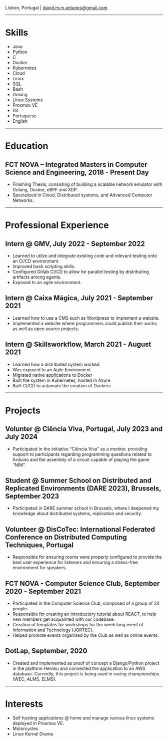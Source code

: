 Lisbon, Portugal | [david.m.m.antunes@gmail.com](mailto:david.m.m.antunes@gmail.com)

---

# Skills

* Java
* Python
* C
* Docker
* Kubernetes
* Cloud
* Linux
* SQL
* Bash
* Golang
* Linux Systems
* Proxmox VE
* Git
* Portuguese
* English

---

# Education

## FCT NOVA – Integrated Masters in Computer Science and Engineering, 2018 - Present Day

* Finishing Thesis, consisting of building a scalable network emulator with Golang, Docker, eBPF and XDP.
* Specialized in Cloud, Distributed systems, and Advanced Computer Networks.

---

# Professional Experience

## Intern @ GMV, July 2022 - September 2022

* Learned to utilze and integrate existing code and relevant testing onto an CI/CD environment.
* Improved bash scripting skills.
* Configured Gitlab CI/CD to allow for parallel testing by distributing artifacts among agents.
* Exposed to an agile environment.

## Intern @ Caixa Mágica, July 2021 - September 2021

* Learned how to use a CMS such as Wordpress to implement a website.
* Implemented a website where programmers could publish their works as well as open source projects.

## Intern @ Skillsworkflow, March 2021 - August 2021

* Learned how a distributed system worked
* Was exposed to an Agile Environment
* Migrated native applications to Docker
* Built the system in Kubernetes, hosted in Azure
* Built CI/CD to automate the creation of Dockers

---

# Projects

## Volunter @ Ciência Viva, Portugal, July 2023 and July 2024

* Participated in the initiative “Ciência Viva” as a monitor, providing support to participants regarding programming questions related to Arduino and the assembly of a circuit capable of playing the game “NIM”.

## Student @ Summer School on Distributed and Replicated Environments (DARE 2023), Brussels, September 2023

* Participated in DARE summer school in Brussels, where I deepened my knowledge about distributed systems, replication and security.

## Volunteer @ DisCoTec: International Federated Conference on Distributed Computing Techniques, Portugal

* Responsible for ensuring rooms were properly configured to provide the best user experience for listeners and ensuring a stress-free environment for speakers.

## FCT NOVA - Computer Science Club, September 2020 - September 2021

* Participated in the Computer Science Club, composed of a group of 20 people.
* Responsible for creating an introductory tutorial about REACT, to help new members get acquainted with our codebase.
* Creation of templates for workshops for the week long event of Information and Technology (JORTEC).
* Helped promote events organized by the Club as well as online events.

## DotLap, September, 2020

* Created and implemented as proof of concept a Django/Python project in the platform Heroku and connected the application to an AWS database. Currently, this project is being used in racing championships (WEC, ALMS, ELMS).

---

# Interests

* Self hosting applications @ home and manage various linux systems deployed in Proxmox VE.
* Motorcycles
* Linux Kernel Drama
